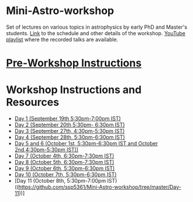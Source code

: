 # Mini-Astro-workshop
Set of lectures on various topics in astrophysics by early PhD and Master's students. [Link](https://sites.google.com/view/surendrapadamata/mini-astro-workshop) to the schedule and other details of the workshop. [YouTube playlist](https://www.youtube.com/playlist?list=PLJT6Gs_Eq5g3umr11xofnWUlbSXubie5C) where the recorded talks are available.

# [Pre-Workshop Instructions](https://github.com/ssp5361/Mini-Astro-workshop/blob/master/Pre-Workshop.md)

# Workshop Instructions and Resources

* [Day 1 (September 19th 5:30pm-7:00pm IST)](https://github.com/ssp5361/Mini-Astro-workshop/tree/master/Day-1)
* [Day 2 (September 20th 5:30pm- 6:30pm IST)](https://github.com/ssp5361/Mini-Astro-workshop/tree/master/Day-2)
* [Day 3 (September 27th, 4:30pm-5:30pm IST)](https://github.com/ssp5361/Mini-Astro-workshop/tree/master/Day-3)
* [Day 4 (September 28th, 5:30pm-6:30pm IST)](https://github.com/ssp5361/Mini-Astro-workshop/tree/master/Day-4)
* [Day 5 and 6 (October 1st, 5:30pm-6:30pm IST and October 2nd,4:30pm-5:30pm IST))](https://github.com/ssp5361/Mini-Astro-workshop/tree/master/Day-5and6)
* [Day 7 (October 4th, 6:30pm-7:30pm IST)](https://github.com/ssp5361/Mini-Astro-workshop/tree/master/Day-7)
* [Day 8 (October 5th, 6:30pm-7:30pm IST)](https://github.com/ssp5361/Mini-Astro-workshop/tree/master/Day-8)
* [Day 9 (October 6th, 5:30pm-6:30pm IST)](https://github.com/ssp5361/Mini-Astro-workshop/tree/master/Day-9)
* [Day 10 (October 7th, 5:30pm-6:30pm IST)](https://github.com/ssp5361/Mini-Astro-workshop/tree/master/Day-10)
* [Day 11 (October 8th, 5:30pm-7:00pm IST)((https://github.com/ssp5361/Mini-Astro-workshop/tree/master/Day-11))]



  
  
